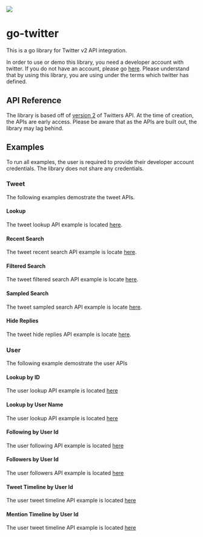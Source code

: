 ![](https://img.shields.io/endpoint?url=https%3A%2F%2Ftwbadges.glitch.me%2Fbadges%2Fv2)
# go-twitter
This is a go library for Twitter v2 API integration.

In order to use or demo this library, you need a developer account with twitter.  If you do not have an account, please go [here](https://developer.twitter.com/en).  Please understand that by using this library, you are using under the terms which twitter has defined.

## API Reference
The library is based off of [version 2](https://developer.twitter.com/en/docs/twitter-api/early-access) of Twitters API.  At the time of creation, the APIs are early access.  Please be aware that as the APIs are built out, the library may lag behind.

## Examples
To run all examples, the user is required to provide their developer account credentials.  The library does not share any credentials.

### Tweet
The following examples demostrate the tweet APIs.

#### Lookup
The tweet lookup API example is located [here](./_examples/tweet/lookup).  

#### Recent Search 
The tweet recent search API example is locate [here](./_examples/tweet/recent-search).  

#### Filtered Search 
The tweet filtered search API example is locate [here](./_examples/tweet/filtered-search).  

#### Sampled Search 
The tweet sampled search API example is locate [here](./_examples/tweet/sampled-search).  

#### Hide Replies
The tweet hide replies API example is locate [here](./_examples/tweet/hide).  

### User
The following example demostrate the user APIs

#### Lookup by ID
The user lookup API example is located [here](./_examples/user/lookup-id)

#### Lookup by User Name
The user lookup API example is located [here](./_examples/user/lookup-name)

#### Following by User Id
The user following API example is located [here](./_examples/user/following)

#### Followers by User Id
The user followers API example is located [here](./_examples/user/followers)

#### Tweet Timeline by User Id
The user tweet timeline API example is located [here](./_examples/user/tweets)

#### Mention Timeline by User Id
The user tweet timeline API example is located [here](./_examples/user/mentions)